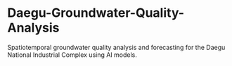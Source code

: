 # Daegu-Groundwater-Quality-Analysis
Spatiotemporal groundwater quality analysis and forecasting for the Daegu National Industrial Complex using AI models.
